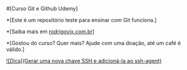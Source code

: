 #[Curso Git e Github Udemy]

*[Este é um repositório teste para ensinar com Git funciona.]

*[Saiba mais em [rodrigovix.com.br](http://www.rodrigovix.com.br)]

*[Gostou do curso? Quer mais? Ajude com uma doação, até um café é válido.]

 [![Dica](Gerar uma nova chave SSH e adicioná-la ao ssh-agent)](https://help.github.com/pt/github/authenticating-to-github/generating-a-new-ssh-key-and-adding-it-to-the-ssh-agent#generating-a-new-ssh-key)
